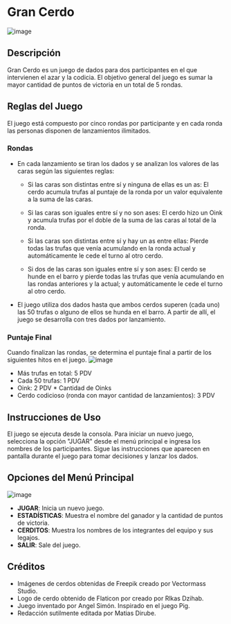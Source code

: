 # Gran Cerdo
![image](https://github.com/rololevy/Cerditos_Labo_I/assets/84113089/0754d3d5-312e-4413-ad28-3b0d179882b3)


## Descripción
Gran Cerdo es un juego de dados para dos participantes en el que intervienen el azar y la codicia. El objetivo general del juego es sumar la mayor cantidad de puntos de victoria en un total de 5 rondas.

## Reglas del Juego
El juego está compuesto por cinco rondas por participante y en cada ronda las personas disponen de lanzamientos ilimitados. 

### Rondas
- En cada lanzamiento se tiran los dados y se analizan los valores de las caras según las siguientes reglas:

  - Si las caras son distintas entre sí y ninguna de ellas es un as: El cerdo acumula trufas al puntaje de la ronda por un valor equivalente a la suma de las caras.
  
  - Si las caras son iguales entre sí y no son ases: El cerdo hizo un Oink y acumula trufas por el doble de la suma de las caras al total de la ronda.
  
  - Si las caras son distintas entre sí y hay un as entre ellas: Pierde todas las trufas que venía acumulando en la ronda actual y automáticamente le cede el turno al otro cerdo.
  
  - Si dos de las caras son iguales entre sí y son ases: El cerdo se hunde en el barro y pierde todas las trufas que venía acumulando en las rondas anteriores y la actual; y automáticamente le cede el turno al otro cerdo.

- El juego utiliza dos dados hasta que ambos cerdos superen (cada uno) las 50 trufas o alguno de ellos se hunda en el barro. A partir de allí, el juego se desarrolla con tres dados por lanzamiento.

### Puntaje Final
Cuando finalizan las rondas, se determina el puntaje final a partir de los siguientes hitos en el juego.
![image](https://github.com/rololevy/Cerditos_Labo_I/assets/84113089/e54ef836-51da-45c4-9f31-c1cfb1fe6f97)
- Más trufas en total: 5 PDV
- Cada 50 trufas: 1 PDV
- Oink: 2 PDV * Cantidad de Oinks
- Cerdo codicioso (ronda con mayor cantidad de lanzamientos): 3 PDV

## Instrucciones de Uso
El juego se ejecuta desde la consola. Para iniciar un nuevo juego, selecciona la opción "JUGAR" desde el menú principal e ingresa los nombres de los participantes. Sigue las instrucciones que aparecen en pantalla durante el juego para tomar decisiones y lanzar los dados.

## Opciones del Menú Principal
![image](https://github.com/rololevy/Cerditos_Labo_I/assets/84113089/6d1c20d7-cd9e-4f01-b245-328a478775b4)

- **JUGAR**: Inicia un nuevo juego.
- **ESTADÍSTICAS**: Muestra el nombre del ganador y la cantidad de puntos de victoria.
- **CERDITOS**: Muestra los nombres de los integrantes del equipo y sus legajos.
- **SALIR**: Sale del juego.

## Créditos
- Imágenes de cerdos obtenidas de Freepik creado por Vectormass Studio.
- Logo de cerdo obtenido de Flaticon por creado por Rlkas Dzihab.
- Juego inventado por Angel Simón. Inspirado en el juego Pig.
- Redacción sutilmente editada por Matias Dirube.

